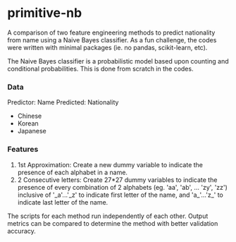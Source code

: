 # primitive-nb
A comparison of two feature engineering methods to predict nationality from name using a Naive Bayes classifier. As a fun challenge, the codes were written with minimal packages (ie. no pandas, scikit-learn, etc).

The Naive Bayes classifier is a probabilistic model based upon counting and conditional probabilities. This is done from scratch in the codes.

### Data
Predictor: Name
Predicted: Nationality
- Chinese
- Korean
- Japanese

### Features
1. 1st Approximation: Create a new dummy variable to indicate the presence of each alphabet in a name.
2. 2 Consecutive letters: Create 27*27 dummy variables to indicate the presence of every combination of 2 alphabets (eg. 'aa', 'ab', ... 'zy', 'zz') inclusive of '\_a'...'\_z' to indicate first letter of the name, and 'a\_'...'z\_' to indicate last letter of the name.

The scripts for each method run independently of each other. Output metrics can be compared to determine the method with better validation accuracy.


